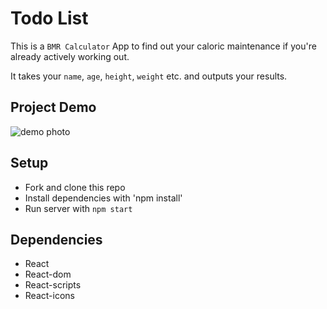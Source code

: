# Todo List

This is a `BMR Calculator` App to find out your caloric maintenance if you're already actively working out. 

It takes your `name`, `age`, `height`, `weight` etc. and outputs your results.

## Project Demo

![demo photo](https://user-images.githubusercontent.com/93356900/233871304-f28e2f7b-d4d7-47e4-9a16-ad68a2c82903.jpeg)

## Setup
- Fork and clone this repo
- Install dependencies with 'npm install'
- Run server with `npm start`


## Dependencies 
- React
- React-dom
- React-scripts
- React-icons
